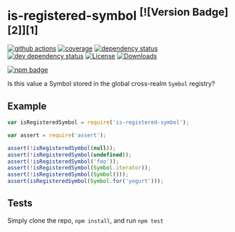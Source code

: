 # is-registered-symbol <sup>[![Version Badge][2]][1]</sup>

[![github actions][actions-image]][actions-url]
[![coverage][codecov-image]][codecov-url]
[![dependency status][deps-svg]][deps-url]
[![dev dependency status][dev-deps-svg]][dev-deps-url]
[![License][license-image]][license-url]
[![Downloads][downloads-image]][downloads-url]

[![npm badge][npm-badge-png]][package-url]

Is this value a Symbol stored in the global cross-realm `Symbol` registry?

## Example

```js
var isRegisteredSymbol = require('is-registered-symbol');

var assert = require('assert');

assert(!isRegisteredSymbol(null));
assert(!isRegisteredSymbol(undefined));
assert(!isRegisteredSymbol('foo'));
assert(!isRegisteredSymbol(Symbol.iterator));
assert(!isRegisteredSymbol(Symbol()));
assert(isRegisteredSymbol(Symbol.for('yogurt')));
```

## Tests
Simply clone the repo, `npm install`, and run `npm test`

[package-url]: https://npmjs.org/package/is-registered-symbol
[npm-version-svg]: https://versionbadg.es/inspect-js/is-registered-symbol.svg
[deps-svg]: https://david-dm.org/inspect-js/is-registered-symbol.svg
[deps-url]: https://david-dm.org/inspect-js/is-registered-symbol
[dev-deps-svg]: https://david-dm.org/inspect-js/is-registered-symbol/dev-status.svg
[dev-deps-url]: https://david-dm.org/inspect-js/is-registered-symbol#info=devDependencies
[npm-badge-png]: https://nodei.co/npm/is-registered-symbol.png?downloads=true&stars=true
[license-image]: https://img.shields.io/npm/l/is-registered-symbol.svg
[license-url]: LICENSE
[downloads-image]: https://img.shields.io/npm/dm/is-registered-symbol.svg
[downloads-url]: https://npm-stat.com/charts.html?package=is-registered-symbol
[codecov-image]: https://codecov.io/gh/inspect-js/is-registered-symbol/branch/main/graphs/badge.svg
[codecov-url]: https://app.codecov.io/gh/inspect-js/is-registered-symbol/
[actions-image]: https://img.shields.io/endpoint?url=https://github-actions-badge-u3jn4tfpocch.runkit.sh/inspect-js/is-registered-symbol
[actions-url]: https://github.com/inspect-js/is-registered-symbol/actions
